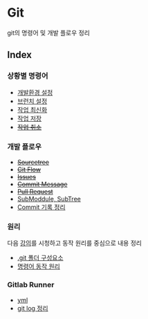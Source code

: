 # Git
git의 명령어 및 개발 플로우 정리

## Index

### 상황별 명령어
- [개발환경 설정](DevEnvSetting.md)
- [브런치 설정](BranchSetting.md)
- [작업 최신화](WorkUpdating.md)
- [작업 저장](WorkSaving.md)
- ~~[작업 취소](WorkCancel.md)~~

### 개발 플로우
- ~~[Sourcetree](Sourcetree.md)~~
- ~~[Git Flow](GitFlow.md)~~
- ~~[Issues](Issues.md)~~
- ~~[Commit Message](CommitMessage.md)~~
- ~~[Pull Request](PullRequest.md)~~
- [SubModdule, SubTree](Sub.md)
- [Commit 기록 정리](CleanCommit.md)

### 원리
다음 [강의](https://youtube.com/playlist?list=PLuHgQVnccGMA8iwZwrGyNXCGy2LAAsTXk)를 시청하고 동작 원리를 중심으로 내용 정리  
- [.git 폴더 구성요소](LocalGitPrinciple.md)
- [명령어 동작 원리](CommandPrinciple.md)

### Gitlab Runner
- [yml](.md)
- [git log 정리](CleanCommit.md)
